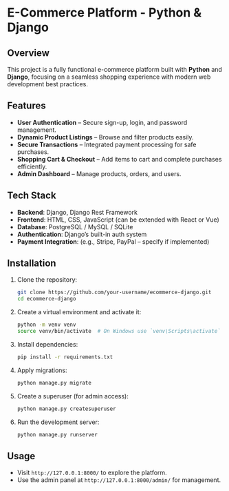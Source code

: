 # E-Commerce Platform - Python & Django  

## Overview  
This project is a fully functional e-commerce platform built with **Python** and **Django**, focusing on a seamless shopping experience with modern web development best practices.  

## Features  
- **User Authentication** – Secure sign-up, login, and password management.  
- **Dynamic Product Listings** – Browse and filter products easily.  
- **Secure Transactions** – Integrated payment processing for safe purchases.  
- **Shopping Cart & Checkout** – Add items to cart and complete purchases efficiently.  
- **Admin Dashboard** – Manage products, orders, and users.  

## Tech Stack  
- **Backend**: Django, Django Rest Framework  
- **Frontend**: HTML, CSS, JavaScript (can be extended with React or Vue)  
- **Database**: PostgreSQL / MySQL / SQLite  
- **Authentication**: Django’s built-in auth system  
- **Payment Integration**: (e.g., Stripe, PayPal – specify if implemented)  

## Installation  
1. Clone the repository:  
   ```bash
   git clone https://github.com/your-username/ecommerce-django.git
   cd ecommerce-django
   ```
2. Create a virtual environment and activate it:  
   ```bash
   python -m venv venv
   source venv/bin/activate  # On Windows use `venv\Scripts\activate`
   ```
3. Install dependencies:  
   ```bash
   pip install -r requirements.txt
   ```
4. Apply migrations:  
   ```bash
   python manage.py migrate
   ```
5. Create a superuser (for admin access):  
   ```bash
   python manage.py createsuperuser
   ```
6. Run the development server:  
   ```bash
   python manage.py runserver
   ```

## Usage  
- Visit `http://127.0.0.1:8000/` to explore the platform.  
- Use the admin panel at `http://127.0.0.1:8000/admin/` for management.  





